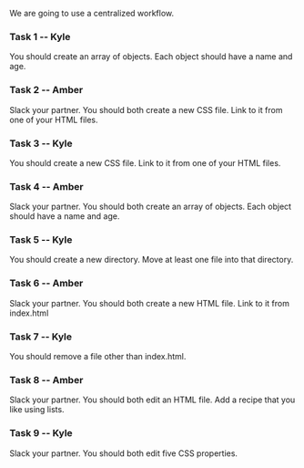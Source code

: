 We are going to use a centralized workflow.

### Task 1 -- Kyle
You should create an array of objects. Each object should have a name and age.

### Task 2 -- Amber
Slack your partner. You should both create a new CSS file. Link to it from one of your HTML files.

### Task 3 -- Kyle
You should create a new CSS file. Link to it from one of your HTML files.

### Task 4 -- Amber
Slack your partner. You should both create an array of objects. Each object should have a name and age.

### Task 5 -- Kyle
You should create a new directory. Move at least one file into that directory.

### Task 6 -- Amber
Slack your partner. You should both create a new HTML file. Link to it from index.html

### Task 7 -- Kyle
You should remove a file other than index.html.

### Task 8 -- Amber
Slack your partner. You should both edit an HTML file. Add a recipe that you like using lists.

### Task 9 -- Kyle
Slack your partner. You should both edit five CSS properties.
